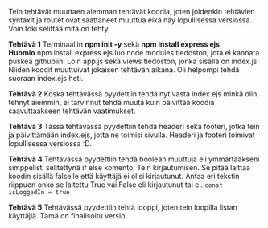 Tein tehtävät muuttaen aiemman tehtävät koodia, joten joidenkin tehtävien syntaxit ja routet ovat saattaneet muuttua eikä näy lopullisessa versiossa. Voin toki selittää mitä on tehty.

**Tehtävä 1**
Terminaaliin **npm init -y** sekä **npm install express ejs**  
**Huomio** npm install express ejs luo node modules tiedoston, jota ei kannata puskea githubiin. 
Loin app.js sekä views tiedoston, jonka sisällä on index.js. Niiden koodit muuttuivat jokaisen tehtävän aikana. Oli helpompi tehdä suoraan index.ejs heti.

**Tehtävä 2**
Koska tehtävässä pyydettiin tehdä nyt vasta index.ejs minkä olin tehnyt aiemmin, ei tarvinnut tehdä muuta kuin päivittää koodia saavuttaakseen tehtävän vaatimukset.

**Tehtävä 3**
Tässä tehtävässä pyydettiin tehdä headeri sekä footeri, jotka tein ja päivittämään index.ejs, jotta ne toimisi sivulla. Headeri ja footeri toimivat lopullisessa versiossa :D.

**Tehtävä 4**
Tehtävässä pyydettiin tehdä boolean muuttuja eli ymmärtääkseni simppelisti selitettynä if else komento. Tein kirjautumisen. Se pitää laittaa koodin sisällä falselle että käyttäjä ei olisi kirjautunut. Antaa eri tekstin riippuen onko se laitettu True vai False eli kirjautunut tai ei. `const isLoggedIn = true`

**Tehtävä 5**
Tehtävässä pyydettiin tehtä looppi, joten tein loopilla listan käyttäjiä. Tämä on finalisoitu versio.
